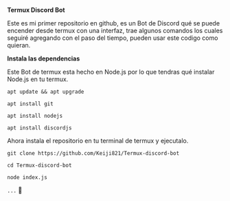 **Termux Discord Bot**

Este es mi primer repositorio en github, es un Bot de Discord qué se puede encender desde termux con una interfaz, trae algunos comandos los cuales seguiré agregando con el paso del tiempo, pueden usar este codigo como quieran. 

**Instala las dependencias**

Este Bot de termux esta hecho en Node.js por lo que tendras qué instalar Node.js en tu termux. 

`apt update && apt upgrade`

`apt install git`

`apt install nodejs`

`apt install discordjs`

Ahora instala el repositorio en tu terminal de termux y ejecutalo. 

`git clone https://github.com/Keiji821/Termux-discord-bot`

`cd Termux-discord-bot`

`node index.js`



`...`
🍁

